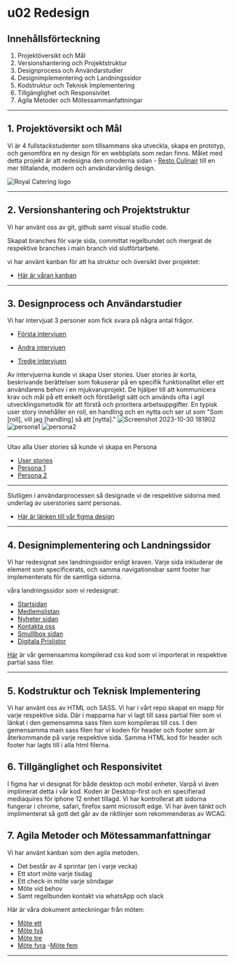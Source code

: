 # u02 Redesign

## Innehållsförteckning
1. Projektöversikt och Mål
2. Versionshantering och Projektstruktur
3. Designprocess och Användarstudier
4. Designimplementering och Landningssidor
5. Kodstruktur och Teknisk Implementering
6. Tillgänglighet och Responsivitet
7. Agila Metoder och Mötessammanfattningar

<hr>

## 1. Projektöversikt och Mål
Vi är 4 fullstackstudenter som tillsammans ska utveckla, skapa en prototyp, och genomföra en ny design för en webbplats som redan finns.
Målet med detta projekt är att redesigna den omoderna sidan - [Resto Culinair](https://restoculinair.be/nl) till en mer tilltalande, modern och användarvänlig design.

![Royal Catering logo](https://github.com/chas-academy/u02-redesign-grupp-6-0/assets/144438319/9fa39354-d045-4828-8eef-fb2ecf6cd4c7)

<hr>

## 2. Versionshantering och Projektstruktur
Vi har använt oss av git, github samt visual studio code.

Skapat branches för varje sida, committat regelbundet och mergeat de respektive branches i main branch vid slutförtarbete.

vi har använt kanban för att ha struktur och översikt över projektet:
- [Här är våran kanban](https://github.com/orgs/chas-academy/projects/58/views/1)

 <hr>

## 3. Designprocess och Användarstudier
Vi har intervjuat 3 personer som fick svara på några antal frågor.

- [Första intervjuen](https://cdn.discordapp.com/attachments/1054435217491886151/1166445750683713687/Arians_fragor_ux.pdf?ex=654a8442&is=65380f42&hm=e77154675005e093dd3526c36be5c7a1f4fb84bf9a7a78596049490b76dbb9ec&)

- [Andra intervjuen](https://docs.google.com/document/d/1eJp1A3TWhicnWWVaRqJFcnD8Cg21wfDsQpjAAH8uP_Q/edit)

- [Tredje intervjuen](https://docs.google.com/document/d/1eJp1A3TWhicnWWVaRqJFcnD8Cg21wfDsQpjAAH8uP_Q/edit)

Av intervjuerna kunde vi skapa User stories. User stories är korta, beskrivande berättelser som fokuserar på en specifik funktionalitet eller ett användarens behov i en mjukvaruprojekt. De hjälper till att kommunicera krav och mål på ett enkelt och förståeligt sätt och används ofta i agil utvecklingsmetodik för att förstå och prioritera arbetsuppgifter. En typisk user story innehåller en roll, en handling och en nytta och ser ut som "Som [roll], vill jag [handling] så att [nytta]."
![Screenshot 2023-10-30 181902](https://github.com/chas-academy/u02-redesign-grupp-6-0/assets/144438319/ae032117-58ba-460e-bd08-0a01c526cd62)
![persona1](https://github.com/chas-academy/u02-redesign-grupp-6-0/assets/123011945/a05e82e0-af8f-45af-812a-9a23d6ad045d)
![persona2](https://github.com/chas-academy/u02-redesign-grupp-6-0/assets/123011945/5b54e89b-a076-4735-9c7f-3c6e3369694c)

---
Utav alla User stories så kunde vi skapa en Persona
- [User stories](https://miro.com/app/board/uXjVNWqJRPM=/?track=true&utm_source=notification&utm_medium=email&utm_campaign=approve-request&utm_content=go-to-miro)
- [Persona 1](https://workspace67795933.xtensio.com/edit/wydf7i2h)
- [Persona 2](https://workspace67795933.xtensio.com/edit/xyk7kxqh)
---

Slutligen i användarprocessen så designade vi de respektive sidorna med underlag av userstories samt personas.

- [Här är länken till vår figma design](https://www.figma.com/file/WcCXvpwt1QwWMT6bBFuouz/U02-hemsida?type=design&node-id=0%3A1&mode=design&t=aCWfeevflPbFKy4G-1)
<hr>

## 4. Designimplementering och Landningssidor
Vi har redesignat sex landningssidor enligt kraven. Varje sida inkluderar de element som specificerats, och samma navigationsbar samt footer har implementerats för de samtliga sidorna.

 våra landningssidor som vi redesignat:
* [Startsidan](index.html)
* [Medlemslistan](medlemslista/medlemlista.html)
* [Nyheter sidan](nyheter/nyheter.html)
* [Kontakta oss](kontakt/kontakt.html)
* [Smulllbox sidan](Smullbox/smullbox.html)
* [Digitala Prislistor](priser/priser.html)

 [Här](main.css) är vår gemensamma kompilerad css kod som vi importerat in respektive partial sass filer.

<hr>

## 5. Kodstruktur och Teknisk Implementering
 Vi har använt oss av HTML och SASS.
  Vi har i vårt repo skapat en mapp för varje respektive sida.
 Där i mapparna har vi lagt till sass partial filer som vi länkat i den gemensamma sass filen som kompileras till css.
 I den gemensamma main sass filen har vi koden för header och footer som är återkommande på varje respektive sida.
 Samma HTML kod för header och footer har lagts till i alla html filerna.
## 6. Tillgänglighet och Responsivitet
I figma har vi designat för både desktop och mobil enheter. Varpå vi även implimerat detta i vår kod. Koden är Desktop-first och en specifierad mediaquires för iphone 12 enhet tillagd.
Vi har kontrollerat att sidorna fungerar i chrome, safari, firefox samt microsoft edge.
Vi har även tänkt och implimenterat så gott det går av de riktlinjer som rekommenderas av WCAG.

## 7. Agila Metoder och Mötessammanfattningar
Vi har använt kanban som den agila metoden.
- Det består av 4 sprintar (en i varje vecka)
- Ett stort möte varje tisdag
- Ett check-in möte varje söndagar
- Möte vid behov
- Samt regelbunden kontakt via whatsApp och slack

Här är våra dokument anteckningar från möten:
- [Möte ett](https://docs.google.com/document/d/1Ii5O4iHNKbJlBidY8R11sfKJEu95ktdEd6rpZLJS-Rc/edit#heading=h.nrnw03t7conb)
- [Möte två](https://docs.google.com/document/d/1HLRvN8M7a2Q-akOQSiLCHeMIXw5GPQFWINYcg2Fz_68/edit#heading=h.nrnw03t7conb)
- [Möte tre](https://docs.google.com/document/d/1fpHG7grNxRZRhMNS04G-JBhBUiMjP2vQVulDOTXVDrQ/edit#heading=h.nrnw03t7conb)
- [Möte fyra](https://docs.google.com/document/d/11W2PfY8PnTclS-jVXHEAUMJhMxdG4CEt8_fl5xCicKg/edit#heading=h.nrnw03t7conb)
-[Möte fem](https://docs.google.com/document/d/1dfor2vUBU0UmV_UCuzhn--m57-ZTr4gNdczOBqFtC3g/edit#heading=h.nrnw03t7conb)

<hr>
